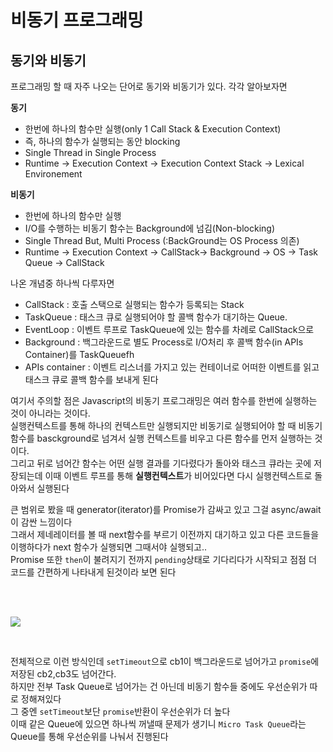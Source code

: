 # 비동기 프로그래밍

## 동기와 비동기

프로그래밍 할 때 자주 나오는 단어로 동기와 비동기가 있다. 각각 알아보자면

**동기**
- 한번에 하나의 함수만 실행(only 1 Call Stack & Execution Context)
- 즉, 하나의 함수가 실행되는 동안 blocking
- Single Thread in Single Process
- Runtime -> Execution Context -> Execution Context Stack -> Lexical Environement

**비동기**
- 한번에 하나의 함수만 실행
- I/O를 수행하는 비동기 함수는 Background에 넘김(Non-blocking)
- Single Thread But, Multi Process (:BackGround는 OS Process 의존)
- Runtime -> Execution Context -> CallStack-> Background -> OS -> Task Queue -> CallStack

나온 개념중 하나씩 다루자면
- CallStack : 호출 스택으로 실행되는 함수가 등록되는 Stack
- TaskQueue : 태스크 큐로 실행되어야 할 콜백 함수가 대기하는 Queue.
- EventLoop : 이벤트 루프로 TaskQueue에 있는 함수를 차례로 CallStack으로
- Background : 백그라운드로 별도 Process로 I/O처리 후 콜백 함수(in APIs Container)를 TaskQueuefh
- APIs container : 이벤트 리스너를 가지고 있는 컨테이너로 어떠한 이벤트를 읽고 태스크 큐로 콜백 함수를 보내게 된다

여기서 주의할 점은 Javascript의 비동기 프로그래밍은 여러 함수를 한번에 실행하는 것이 아니라는 것이다.<br>
실행컨텍스트를 통해 하나의 컨텍스트만 실행되지만 비동기로 실행되어야 할 때 비동기 함수를 basckground로 넘겨서 실행 컨텍스트를 비우고 다른 함수를 먼저 실행하는 것이다.<br>
그리고 뒤로 넘어간 함수는 어떤 실행 결과를 기다렸다가 돌아와 태스크 큐라는 곳에 저장되는데 이때 이벤트 루프를 통해 **실행컨텍스트**가 비어있다면
다시 실행컨텍스트로 돌아와서 실행된다<br>

큰 범위로 봤을 때 generator(iterator)를 Promise가 감싸고 있고 그걸 async/await 이 감싼 느낌이다 <br>
그래서 제네레이터를 볼 때 next함수를 부르기 이전까지 대기하고 있고 다른 코드들을 이행하다가 next 함수가 실행되면 그때서야 실행되고..<br>
Promise 또한 `then`이 불려지기 전까지 `pending`상태로 기다리다가 시작되고 점점 더 코드를 간편하게 나타내게 된것이라 보면 된다

<br>
<br>

![](https://velog.velcdn.com/images/lee_moi/post/7bac5e21-d234-421b-884f-11b0e38f2e4e/image.png)

<br>

전체적으로 이런 방식인데 `setTimeout`으로 cb1이 백그라운드로 넘어가고 `promise`에 저장된 cb2,cb3도 넘어간다.<br>
하지만 전부 Task Queue로 넘어가는 건 아닌데 비동기 함수들 중에도 우선순위가 따로 정해져있다<br>
그 중엔 `setTimeout`보단 `promise`반환이 우선순위가 더 높다<br>
이때 같은 Queue에 있으면 하나씩 꺼낼때 문제가 생기니 `Micro Task Queue`라는 Queue를 통해 우선순위를 나눠서 진행된다<br>









